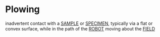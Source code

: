 # Plowing

inadvertent contact with a [SAMPLE](!!) or [SPECIMEN](!!), typically via a flat
or convex surface, while in the path of the [ROBOT](!!) moving about the
[FIELD](!!)
